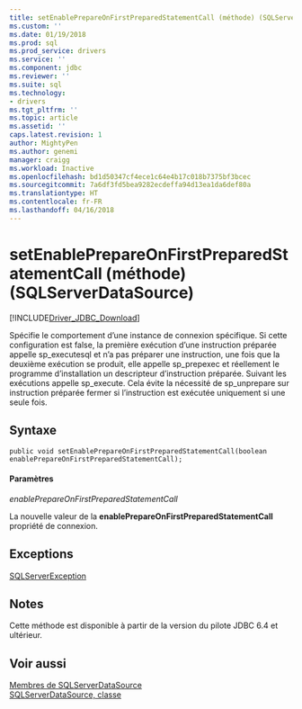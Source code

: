 ```yaml
---
title: setEnablePrepareOnFirstPreparedStatementCall (méthode) (SQLServerDataSource) | Documents Microsoft
ms.custom: ''
ms.date: 01/19/2018
ms.prod: sql
ms.prod_service: drivers
ms.service: ''
ms.component: jdbc
ms.reviewer: ''
ms.suite: sql
ms.technology:
- drivers
ms.tgt_pltfrm: ''
ms.topic: article
ms.assetid: ''
caps.latest.revision: 1
author: MightyPen
ms.author: genemi
manager: craigg
ms.workload: Inactive
ms.openlocfilehash: bd1d50347cf4ece1c64e4b17c018b7375bf3bcec
ms.sourcegitcommit: 7a6df3fd5bea9282ecdeffa94d13ea1da6def80a
ms.translationtype: HT
ms.contentlocale: fr-FR
ms.lasthandoff: 04/16/2018
---
```

# <a name="setenableprepareonfirstpreparedstatementcall-method-sqlserverdatasource"></a>setEnablePrepareOnFirstPreparedStatementCall (méthode) (SQLServerDataSource)
[!INCLUDE[Driver_JDBC_Download](../../../includes/driver_jdbc_download.md)]

  Spécifie le comportement d’une instance de connexion spécifique. Si cette configuration est false, la première exécution d’une instruction préparée appelle sp_executesql et n’a pas préparer une instruction, une fois que la deuxième exécution se produit, elle appelle sp_prepexec et réellement le programme d’installation un descripteur d’instruction préparée. Suivant les exécutions appelle sp_execute. Cela évite la nécessité de sp_unprepare sur instruction préparée fermer si l’instruction est exécutée uniquement si une seule fois.  
## <a name="syntax"></a>Syntaxe  
  
```
public void setEnablePrepareOnFirstPreparedStatementCall(boolean enablePrepareOnFirstPreparedStatementCall);  
```  
  
#### <a name="parameters"></a>Paramètres  
 *enablePrepareOnFirstPreparedStatementCall*  
  
 La nouvelle valeur de la **enablePrepareOnFirstPreparedStatementCall** propriété de connexion.  

## <a name="exceptions"></a>Exceptions  
 [SQLServerException](../../../connect/jdbc/reference/sqlserverexception-class.md)  
 
## <a name="remarks"></a>Notes  
 Cette méthode est disponible à partir de la version du pilote JDBC 6.4 et ultérieur.
 
## <a name="see-also"></a>Voir aussi  
 [Membres de SQLServerDataSource](../../../connect/jdbc/reference/sqlserverdatasource-members.md)   
 [SQLServerDataSource, classe](../../../connect/jdbc/reference/sqlserverdatasource-class.md)  
  
  
